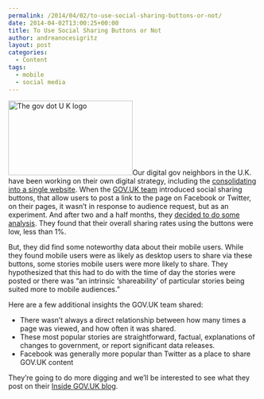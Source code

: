 ```yaml
---
permalink: /2014/04/02/to-use-social-sharing-buttons-or-not/
date: 2014-04-02T13:00:25+00:00
title: To Use Social Sharing Buttons or Not
author: andreanocesigritz
layout: post
categories:
  - Content
tags:
  - mobile
  - social media
---
```


[<img class="size-full wp-image-142832 alignright" src="https://s3.amazonaws.com/sitesusa/wp-content/uploads/sites/212/2014/04/GovUK-250-x-150.jpg" alt="The gov dot U K logo" width="250" height="150" />](https://s3.amazonaws.com/sitesusa/wp-content/uploads/sites/212/2014/04/GovUK-250-x-150.jpg)Our digital gov neighbors in the U.K. have been working on their own digital strategy, including the [consolidating into a single website](https://gds.blog.gov.uk/about/). When the [GOV.UK team](https://www.gov.uk/) introduced social sharing buttons, that allow users to post a link to the page on Facebook or Twitter, on their pages, it wasn’t in response to audience request, but as an experiment. And after two and a half months, they [decided to do some analysis](https://insidegovuk.blog.gov.uk/2014/02/20/gov-uk-social-sharing-buttons-the-first-10-weeks/). They found that their overall sharing rates using the buttons were low, less than 1%.

But, they did find some noteworthy data about their mobile users. While they found mobile users were as likely as desktop users to share via these buttons, some stories mobile users were more likely to share. They hypothesized that this had to do with the time of day the stories were posted or there was “an intrinsic ‘shareability’ of particular stories being suited more to mobile audiences.”

Here are a few additional insights the GOV.UK team shared:

  * There wasn’t always a direct relationship between how many times a page was viewed, and how often it was shared.
  * These most popular stories are straightforward, factual, explanations of changes to government, or report significant data releases.
  * Facebook was generally more popular than Twitter as a place to share GOV.UK content

They’re going to do more digging and we’ll be interested to see what they post on their [Inside GOV.UK blog](https://insidegovuk.blog.gov.uk/).